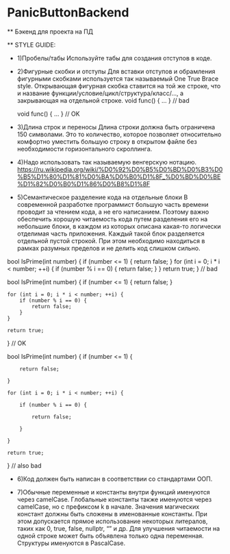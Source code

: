 # PanicButtonBackend
** Бэкенд для проекта на ПД


** STYLE GUIDE:

* 1)Пробелы/табы
  Используйте табы для создания отступов в коде.
  
* 2)Фигурные скобки и отступы
  Для вставки отступов и обрамления фигурными скобками используется так называемый One True Brace style. Открывающая фигурная скобка ставится на той же строке, что и название функции/условие/цикл/структура/класс/…,   а закрывающая на отдельной строке.
  void func()
  {
      ...
  } // bad
  
  void func() {
      ...
  } // OK
  
* 3)Длина строк и переносы
  Длина строки должна быть ограничена 150 символами. Это то количество, которое позволяет относительно комфортно уместить большую строку в открытом файле без необходимости горизонтального скроллинга.
  
* 4)Надо использовать так называемую венгерскую нотацию. https://ru.wikipedia.org/wiki/%D0%92%D0%B5%D0%BD%D0%B3%D0%B5%D1%80%D1%81%D0%BA%D0%B0%D1%8F_%D0%BD%D0%BE%D1%82%D0%B0%D1%86%D0%B8%D1%8F

* 5)Семантическое разделение кода на отдельные блоки
В современной разработке программист большую часть времени проводит за чтением кода, а не его написанием. Поэтому важно обеспечить хорошую читаемость кода путем разделения его на небольшие блоки, в каждом из которых описана какая-то логически отделимая часть приложения. Каждый такой блок разделяется отдельной пустой строкой. При этом необходимо находиться в рамках разумных пределов и не делить код слишком сильно.

bool IsPrime(int number) {
    if (number <= 1) {
        return false;
    }
    for (int i = 0; i * i < number; ++i) {
        if (number % i == 0) {
            return false;
        }
    }
    return true;
} // bad

bool IsPrime(int number) {
    if (number <= 1) {
        return false;
    }

    for (int i = 0; i * i < number; ++i) {
        if (number % i == 0) {
            return false;
        }
    }

    return true;
} // OK

bool IsPrime(int number) {
    if (number <= 1) {

        return false;

    }

    for (int i = 0; i * i < number; ++i) {

        if (number % i == 0) {

            return false;

        }

    }

    return true;
} // also bad

* 6)Код должен быть написан в соответствии со стандартами ООП.

* 7)Обычные переменные и константы внутри функций именуются через camelCase. Глобальные константы также именуются через camelCase, но с префиксом k в начале. Значения магических констант должны быть сложены в именованные константы. При этом допускается прямое использование некоторых литералов, таких как 0, true, false, nullptr, “” и др. Для улучшения читаемости на одной строке может быть объявлена только одна переменная. Структуры именуются в PascalCase.
